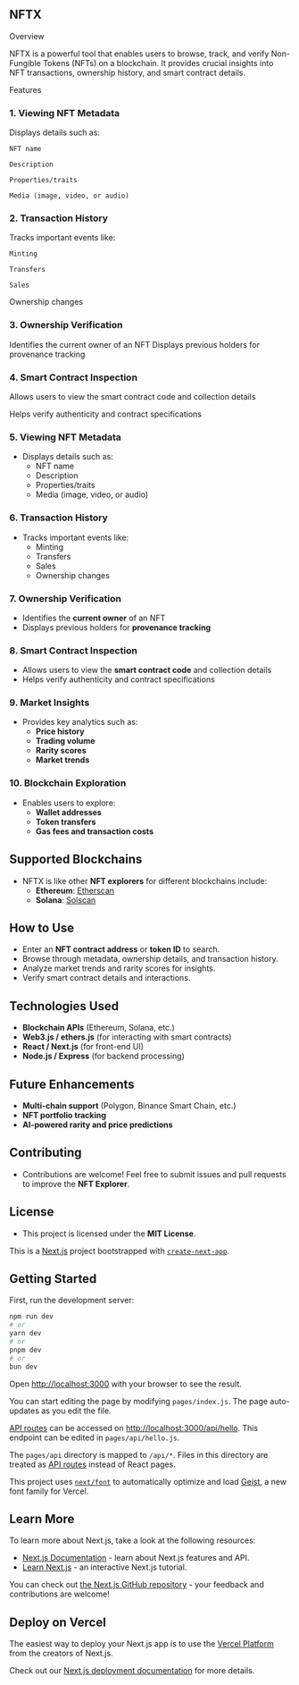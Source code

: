 ## NFTX 

Overview

NFTX is a powerful tool that enables users to browse, track, and verify Non-Fungible Tokens (NFTs) on a blockchain. It provides crucial insights into NFT transactions, ownership history, and smart contract details.

Features

### 1. Viewing NFT Metadata

Displays details such as:

    NFT name

    Description

    Properties/traits

    Media (image, video, or audio)

### 2. Transaction History

Tracks important events like:

    Minting

    Transfers

    Sales

Ownership changes

### 3. Ownership Verification

Identifies the current owner of an NFT
Displays previous holders for provenance tracking

### 4. Smart Contract Inspection

Allows users to view the smart contract code and collection details

Helps verify authenticity and contract specifications

### 5. Viewing NFT Metadata

- Displays details such as:
  - NFT name
  - Description
  - Properties/traits
  - Media (image, video, or audio)

### 6. Transaction History

- Tracks important events like:
  - Minting
  - Transfers
  - Sales
  - Ownership changes

### 7. Ownership Verification

- Identifies the **current owner** of an NFT
- Displays previous holders for **provenance tracking**

### 8. Smart Contract Inspection

- Allows users to view the **smart contract code** and collection details
- Helps verify authenticity and contract specifications

### 9. Market Insights

- Provides key analytics such as:
  - **Price history**
  - **Trading volume**
  - **Rarity scores**
  - **Market trends**

### 10. Blockchain Exploration

- Enables users to explore:
  - **Wallet addresses**
  - **Token transfers**
  - **Gas fees and transaction costs**

## Supported Blockchains

- NFTX is like other **NFT explorers** for different blockchains include:
  - **Ethereum**: [Etherscan](https://etherscan.io/)
  - **Solana**: [Solscan](https://solscan.io/)

## How to Use

- Enter an **NFT contract address** or **token ID** to search.
- Browse through metadata, ownership details, and transaction history.
- Analyze market trends and rarity scores for insights.
- Verify smart contract details and interactions.

## Technologies Used

- **Blockchain APIs** (Ethereum, Solana, etc.)
- **Web3.js / ethers.js** (for interacting with smart contracts)
- **React / Next.js** (for front-end UI)
- **Node.js / Express** (for backend processing)

## Future Enhancements

- **Multi-chain support** (Polygon, Binance Smart Chain, etc.)
- **NFT portfolio tracking**
- **AI-powered rarity and price predictions**

## Contributing

- Contributions are welcome! Feel free to submit issues and pull requests to improve the **NFT Explorer**.

## License

- This project is licensed under the **MIT License**.

This is a [Next.js](https://nextjs.org) project bootstrapped with [`create-next-app`](https://nextjs.org/docs/pages/api-reference/create-next-app).

## Getting Started

First, run the development server:

```bash
npm run dev
# or
yarn dev
# or
pnpm dev
# or
bun dev
```

Open [http://localhost:3000](http://localhost:3000) with your browser to see the result.

You can start editing the page by modifying `pages/index.js`. The page auto-updates as you edit the file.

[API routes](https://nextjs.org/docs/pages/building-your-application/routing/api-routes) can be accessed on [http://localhost:3000/api/hello](http://localhost:3000/api/hello). This endpoint can be edited in `pages/api/hello.js`.

The `pages/api` directory is mapped to `/api/*`. Files in this directory are treated as [API routes](https://nextjs.org/docs/pages/building-your-application/routing/api-routes) instead of React pages.

This project uses [`next/font`](https://nextjs.org/docs/pages/building-your-application/optimizing/fonts) to automatically optimize and load [Geist](https://vercel.com/font), a new font family for Vercel.

## Learn More

To learn more about Next.js, take a look at the following resources:

- [Next.js Documentation](https://nextjs.org/docs) - learn about Next.js features and API.
- [Learn Next.js](https://nextjs.org/learn-pages-router) - an interactive Next.js tutorial.

You can check out [the Next.js GitHub repository](https://github.com/vercel/next.js) - your feedback and contributions are welcome!

## Deploy on Vercel

The easiest way to deploy your Next.js app is to use the [Vercel Platform](https://vercel.com/new?utm_medium=default-template&filter=next.js&utm_source=create-next-app&utm_campaign=create-next-app-readme) from the creators of Next.js.

Check out our [Next.js deployment documentation](https://nextjs.org/docs/pages/building-your-application/deploying) for more details.
